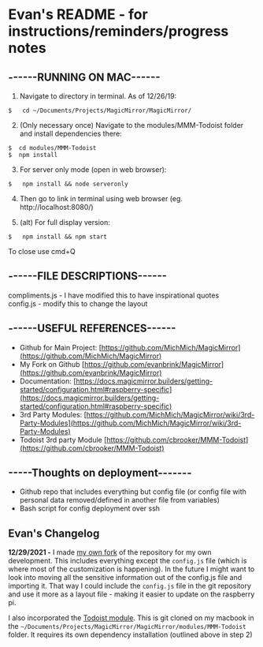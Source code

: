 # Evan's README - for instructions/reminders/progress notes

## ------RUNNING ON MAC------

1. Navigate to directory in terminal. As of 12/26/19:

```
$   cd ~/Documents/Projects/MagicMirror/MagicMirror/
```

2. (Only necessary once) Navigate to the modules/MMM-Todoist folder and install dependencies there:

```
$  cd modules/MMM-Todoist
$  npm install
```

3. For server only mode (open in web browser):

```
$   npm install && node serveronly
```

4. Then go to link in terminal using web browser (eg. http://localhost:8080/)

5. (alt) For full display version:

```
$   npm install && npm start
```

To close use cmd+Q

## ------FILE DESCRIPTIONS------

compliments.js - I have modified this to have inspirational quotes  
config.js - modify this to change the layout

## ------USEFUL REFERENCES------

- Github for Main Project: [https://github.com/MichMich/MagicMirror](https://github.com/MichMich/MagicMirror)
- My Fork on Github [https://github.com/evanbrink/MagicMirror](https://github.com/evanbrink/MagicMirror)
- Documentation: [https://docs.magicmirror.builders/getting-started/configuration.html#raspberry-specific](https://docs.magicmirror.builders/getting-started/configuration.html#raspberry-specific)
- 3rd Party Modules: [https://github.com/MichMich/MagicMirror/wiki/3rd-Party-Modules](https://github.com/MichMich/MagicMirror/wiki/3rd-Party-Modules)
- Todoist 3rd party Module [https://github.com/cbrooker/MMM-Todoist](https://github.com/cbrooker/MMM-Todoist)

## -----Thoughts on deployment-------

- Github repo that includes everything but config file (or config file with personal data removed/defined in another file from variables)
- Bash script for config deployment over ssh

## Evan's Changelog

**12/29/2021 -** I made [my own fork](https://github.com/evanbrink/MagicMirror) of the repository for my own development. This includes everything except the `config.js` file (which is where most of the customization is happening). In the future I might want to look into moving all the sensitive information out of the config.js file and importing it. That way I could include the `config.js` file in the git repository and use it more as a layout file - making it easier to update on the raspberry pi.

I also incorporated the [Todoist module](https://github.com/cbrooker/MMM-Todoist). This is git cloned on my macbook in the `~/Documents/Projects/MagicMirror/MagicMirror/modules/MMM-Todoist` folder. It requires its own dependency installation (outlined above in step 2)
